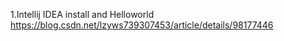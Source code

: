 1.Intellij IDEA install and Helloworld
  https://blog.csdn.net/lzyws739307453/article/details/98177446
